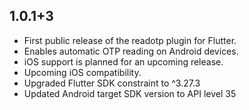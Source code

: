 ## 1.0.1+3

* First public release of the readotp plugin for Flutter. 
* Enables automatic OTP reading on Android devices. 
* iOS support is planned for an upcoming release. 
* Upcoming iOS compatibility. 
* Upgraded Flutter SDK constraint to ^3.27.3 
* Updated Android target SDK version to API level 35
